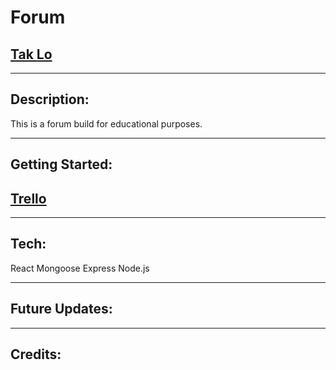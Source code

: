 # Forum

## [Tak Lo](https://www.linkedin.com/in/takkwanlo/)

---

## Description:

This is a forum build for educational purposes.

---

## Getting Started:

## [Trello](https://trello.com/b/SvzbUEZZ/forum)

---

## Tech:

React
Mongoose
Express
Node.js

---

## Future Updates:

---

## Credits:
